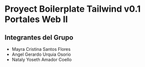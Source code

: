 # Proyect Boilerplate Tailwind v0.1 Portales Web II

## Integrantes del Grupo
* Mayra Cristina Santos Flores
* Angel Gerardo Urquia Osorio
* Nataly Yoseth Amador Coello
